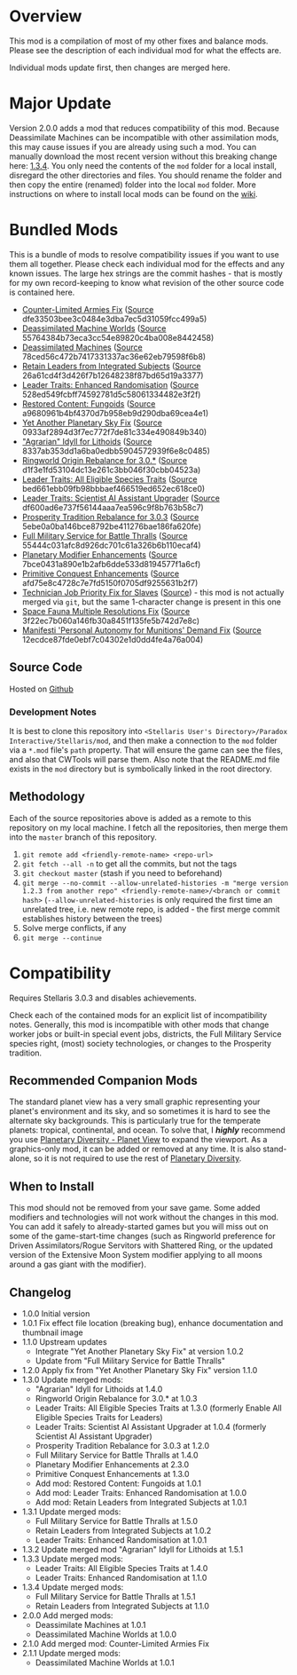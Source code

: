 # Overview

This mod is a compilation of most of my other fixes and balance mods.  Please see the description of each individual mod for what the effects are.

Individual mods update first, then changes are merged here.

# Major Update

Version 2.0.0 adds a mod that reduces compatibility of this mod.  Because Deassimilate Machines can be incompatible with other assimilation mods, this may cause issues if you are already using such a mod.  You can manually download the most recent version without this breaking change here: [1.3.4](https://github.com/corsairmarks/combined_stellaris_enhancements_and_fixes/releases/tag/1.3.4).  You only need the contents of the `mod` folder for a local install, disregard the other directories and files. You should rename the folder and then copy the entire (renamed) folder into the local `mod` folder.  More instructions on where to install local mods can be found on the [wiki](https://stellaris.paradoxwikis.com/Mods).

# Bundled Mods

This is a bundle of mods to resolve compatibility issues if you want to use them all together.  Please check each individual mod for the effects and any known issues.  The large hex strings are the commit hashes - that is mostly for my own record-keeping to know what revision of the other source code is contained here.

* [Counter-Limited Armies Fix](https://steamcommunity.com/sharedfiles/filedetails/?id=2564348666) ([Source](https://github.com/corsairmarks/limited_army_counter_fix) dfe33503bee3c0484e3dba7ec5d31059fcc499a5)
* [Deassimilated Machine Worlds](https://steamcommunity.com/sharedfiles/filedetails/?id=2559702143) ([Source](https://github.com/corsairmarks/deassimilated_machine_worlds) 55764384b73eca3cc54e89820c4ba008e8442458)
* [Deassimilated Machines](https://steamcommunity.com/sharedfiles/filedetails/?id=2553812372) ([Source](https://github.com/corsairmarks/deassimilate_machines) 78ced56c472b7417331337ac36e62eb79598f6b8)
* [Retain Leaders from Integrated Subjects](https://steamcommunity.com/sharedfiles/filedetails/?id=2553818684) ([Source](https://github.com/corsairmarks/keep_leaders_from_integrated_subjects) 26a61cd4f3d426f7b12648238f87bd65d19a3377)
* [Leader Traits: Enhanced Randomisation](https://steamcommunity.com/sharedfiles/filedetails/?id=2553806265) ([Source](https://github.com/corsairmarks/leader_trait_randomisation_enhancement) 528ed549fcbff74592781d5c58061334482e3f2f)
* [Restored Content: Fungoids](https://steamcommunity.com/sharedfiles/filedetails/?id=2548834941) ([Source](https://github.com/corsairmarks/portrait_unlock_fungoid) a9680961b4bf4370d7b958eb9d290dba69cea4e1)
* [Yet Another Planetary Sky Fix](https://steamcommunity.com/sharedfiles/filedetails/?id=2527918521) ([Source](https://github.com/corsairmarks/yet_another_planetary_sky_fix) 0933af2894d3f7ec772f7de81c334e490849b340)
* ["Agrarian" Idyll for Lithoids](https://steamcommunity.com/sharedfiles/filedetails/?id=2510669821) ([Source](https://github.com/corsairmarks/agrarian_idyll_lithoid) 8337ab353dd1a6ba0edbb5904572939f6e8c0485)
* [Ringworld Origin Rebalance for 3.0.*](https://steamcommunity.com/sharedfiles/filedetails/?id=2499901978) ([Source](https://github.com/corsairmarks/ringworld_origin_rebalance) d1f3e1fd53104dc13e261c3bb046f30cbb04523a)
* [Leader Traits: All Eligible Species Traits](https://steamcommunity.com/sharedfiles/filedetails/?id=2499031295) ([Source](https://github.com/corsairmarks/enable_all_species_traits_for_leaders) bed661ebb09fb98bbbaef466519ed652ec618ce0)
* [Leader Traits: Scientist AI Assistant Upgrader](https://steamcommunity.com/sharedfiles/filedetails/?id=2498166286) ([Source](https://github.com/corsairmarks/scientist_ai_assistant_upgrader) df600ad6e737f56144aaa7ea596c9f8b763b58c7)
* [Prosperity Tradition Rebalance for 3.0.3](https://steamcommunity.com/sharedfiles/filedetails/?id=2497266630) ([Source](https://github.com/corsairmarks/prosperity_tradition_rebalance) 5ebe0a0ba146bce8792be411276bae186fa620fe)
* [Full Military Service for Battle Thralls](https://steamcommunity.com/sharedfiles/filedetails/?id=2496357447) ([Source](https://github.com/corsairmarks/battle_thrall_military_leaders) 55444c031afc8d926dc701c61a326b6b110ecaf4)
* [Planetary Modifier Enhancements](https://steamcommunity.com/sharedfiles/filedetails/?id=2496357128) ([Source](https://github.com/corsairmarks/planetary_modifier_enhancements) 7bce0431a890e1b2afb6dde533d8194577f1a6cf)
* [Primitive Conquest Enhancements](https://steamcommunity.com/sharedfiles/filedetails/?id=2488154830) ([Source](https://github.com/corsairmarks/primitive_conquest_enhancements) afd75e8c4728c7e7fd5150f0705df9255631b2f7)
* [Technician Job Priority Fix for Slaves](https://steamcommunity.com/sharedfiles/filedetails/?id=2484702578) ([Source](https://github.com/corsairmarks/technician_slave_fix)) - this mod is not actually merged via `git`, but the same 1-character change is present in this one
* [Space Fauna Multiple Resolutions Fix](https://steamcommunity.com/sharedfiles/filedetails/?id=2470984445) ([Source](https://github.com/corsairmarks/space_fauna_resolutions_fix) 3f22ec7b060a146fb30a8451f135fe5b742d7e8c)
* [Manifesti 'Personal Autonomy for Munitions' Demand Fix](https://steamcommunity.com/sharedfiles/filedetails/?id=2470975831) ([Source](https://github.com/corsairmarks/manifesti_fix) 12ecdce87fde0ebf7c04302e1d0dd4fe4a76a004)

## Source Code

Hosted on [Github](https://github.com/corsairmarks/combined_stellaris_enhancements_and_fixes)

### Development Notes

It is best to clone this repository into `<Stellaris User's Directory>/Paradox Interactive/Stellaris/mod`, and then make a connection to the `mod` folder via a `*.mod` file's `path` property.  That will ensure the game can see the files, and also that CWTools will parse them.  Also note that the README.md file exists in the `mod` directory but is symbolically linked in the root directory.

## Methodology

Each of the source repositories above is added as a remote to this repository on my local machine.  I fetch all the repositories, then merge them into the `master` branch of this repository.

1. `git remote add <friendly-remote-name> <repo-url>`
2. `git fetch --all -n` to get all the commits, but not the tags
3. `git checkout master` (stash if you need to beforehand)
4. `git merge --no-commit --allow-unrelated-histories -m "merge version 1.2.3 from another repo" <friendly-remote-name>/<branch or commit hash>` (`--allow-unrelated-histories` is only required the first time an unrelated tree, i.e. new remote repo, is added - the first merge commit establishes history between the trees)
5. Solve merge conflicts, if any
6. `git merge --continue`

# Compatibility

Requires Stellaris 3.0.3 and disables achievements.

Check each of the contained mods for an explicit list of incompatibility notes.  Generally, this mod is incompatible with other mods that change worker jobs or built-in special event jobs, districts, the Full Military Service species right, (most) society technologies, or changes to the Prosperity tradition.

## Recommended Companion Mods

The standard planet view has a very small graphic representing your planet's environment and its sky, and so sometimes it is hard to see the alternate sky backgrounds.  This is particularly true for the temperate planets: tropical, continental, and ocean.  To solve that, I _**highly**_ recommend you use [Planetary Diversity - Planet View](https://steamcommunity.com/sharedfiles/filedetails/?id=1866576239) to expand the viewport.  As a graphics-only mod, it can be added or removed at any time.  It is also stand-alone, so it is not required to use the rest of [Planetary Diversity](https://steamcommunity.com/sharedfiles/filedetails/?id=819148835).

## When to Install

This mod should not be removed from your save game.  Some added modifiers and technologies will not work without the changes in this mod.  You can add it safely to already-started games but you will miss out on some of the game-start-time changes (such as Ringworld preference for Driven Assimilators/Rogue Servitors with Shattered Ring, or the updated version of the Extensive Moon System modifier applying to all moons around a gas giant with the modifier).

## Changelog

* 1.0.0 Initial version
* 1.0.1 Fix effect file location (breaking bug), enhance documentation and thumbnail image
* 1.1.0 Upstream updates
    * Integrate "Yet Another Planetary Sky Fix" at version 1.0.2
    * Update from "Full Military Service for Battle Thralls"
* 1.2.0 Apply fix from "Yet Another Planetary Sky Fix" version 1.1.0
* 1.3.0 Update merged mods:
    * "Agrarian" Idyll for Lithoids at 1.4.0
    * Ringworld Origin Rebalance for 3.0.* at 1.0.3
    * Leader Traits: All Eligible Species Traits at 1.3.0 (formerly Enable All Eligible Species Traits for Leaders)
    * Leader Traits: Scientist AI Assistant Upgrader at 1.0.4 (formerly Scientist AI Assistant Upgrader)
    * Prosperity Tradition Rebalance for 3.0.3 at 1.2.0
    * Full Military Service for Battle Thralls at 1.4.0
    * Planetary Modifier Enhancements at 2.3.0
    * Primitive Conquest Enhancements at 1.3.0
    * Add mod: Restored Content: Fungoids at 1.0.1
    * Add mod: Leader Traits: Enhanced Randomisation at 1.0.0
    * Add mod: Retain Leaders from Integrated Subjects at 1.0.1
* 1.3.1 Update merged mods:
    * Full Military Service for Battle Thralls at 1.5.0
    * Retain Leaders from Integrated Subjects at 1.0.2
    * Leader Traits: Enhanced Randomisation at 1.0.1
* 1.3.2 Update merged mod "Agrarian" Idyll for Lithoids at 1.5.1
* 1.3.3 Update merged mods:
    * Leader Traits: All Eligible Species Traits at 1.4.0
    * Leader Traits: Enhanced Randomisation at 1.1.0
* 1.3.4 Update merged mods:
    * Full Military Service for Battle Thralls at 1.5.1
    * Retain Leaders from Integrated Subjects at 1.1.0
* 2.0.0 Add merged mods:
    * Deassimilate Machines at 1.0.1
    * Deassimilated Machine Worlds at 1.0.0
* 2.1.0 Add merged mod: Counter-Limited Armies Fix
* 2.1.1 Update merged mods:
    * Deassimilated Machine Worlds at 1.0.1